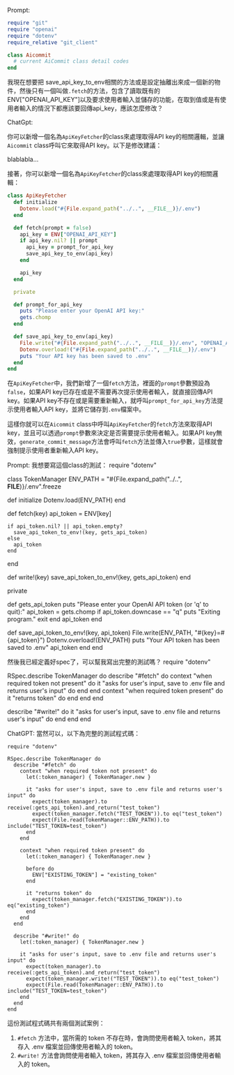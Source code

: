 Prompt:
```ruby
require "git"
require "openai"
require "dotenv"
require_relative "git_client"

class Aicommit
  # current AiCommit class detail codes
end
```

我現在想要把 save_api_key_to_env相關的方法或是設定抽離出來成一個新的物件，然後只有一個叫做`.fetch`的方法，包含了讀取既有的ENV["OPENAI_API_KEY"]以及要求使用者輸入並儲存的功能，在取到值或是有使用者輸入的情況下都應該要回傳api_key，應該怎麼修改？

ChatGpt:

你可以新增一個名為`ApiKeyFetcher`的class來處理取得API key的相關邏輯，並讓`Aicommit` class呼叫它來取得API key。以下是修改建議：

blablabla...

接著，你可以新增一個名為`ApiKeyFetcher`的class來處理取得API key的相關邏輯：

```ruby
class ApiKeyFetcher
  def initialize
    Dotenv.load("#{File.expand_path("../..", __FILE__)}/.env")
  end

  def fetch(prompt = false)
    api_key = ENV["OPENAI_API_KEY"]
    if api_key.nil? || prompt
      api_key = prompt_for_api_key
      save_api_key_to_env(api_key)
    end

    api_key
  end

  private

  def prompt_for_api_key
    puts "Please enter your OpenAI API key:"
    gets.chomp
  end

  def save_api_key_to_env(api_key)
    File.write("#{File.expand_path("../..", __FILE__)}/.env", "OPENAI_API_KEY=#{api_key}")
    Dotenv.overload!("#{File.expand_path("../..", __FILE__)}/.env")
    puts "Your API key has been saved to .env"
  end
end
```

在`ApiKeyFetcher`中，我們新增了一個`fetch`方法，裡面的`prompt`參數預設為`false`，如果API key已存在或是不需要再次提示使用者輸入，就直接回傳API key。如果API key不存在或是需要重新輸入，就呼叫`prompt_for_api_key`方法提示使用者輸入API key，並將它儲存到`.env`檔案中。

這樣你就可以在`Aicommit` class中呼叫`ApiKeyFetcher`的`fetch`方法來取得API key，並且可以透過`prompt`參數來決定是否需要提示使用者輸入。如果API key無效，`generate_commit_message`方法會呼叫`fetch`方法並傳入`true`參數，這樣就會強制提示使用者重新輸入API key。

Prompt:
我想要寫這個class的測試：
require "dotenv"

class TokenManager
  ENV_PATH = "#{File.expand_path("../..", __FILE__)}/.env".freeze

  def initialize
    Dotenv.load(ENV_PATH)
  end

  def fetch(key)
    api_token = ENV[key]

    if api_token.nil? || api_token.empty?
      save_api_token_to_env!(key, gets_api_token)
    else
      api_token
    end
  end

  def write!(key)
    save_api_token_to_env!(key, gets_api_token)
  end

  private

  def gets_api_token
    puts "Please enter your OpenAI API token (or 'q' to quit):"
    api_token = gets.chomp
    if api_token.downcase == "q"
      puts "Exiting program."
      exit
    end
    api_token
  end

  def save_api_token_to_env!(key, api_token)
    File.write(ENV_PATH, "#{key}=#{api_token}")
    Dotenv.overload!(ENV_PATH)
    puts "Your API token has been saved to .env"
    api_token
  end
end

然後我已經定義好spec了，可以幫我寫出完整的測試嗎？
require "dotenv"

RSpec.describe TokenManager do
  describe "#fetch" do
    context "when required token not present" do
      it "asks for user's input, save to .env file and returns user's input" do
      end
    end
    context "when required token present" do
      it "returns token" do
      end
    end
  end

  describe "#write!" do
    it "asks for user's input, save to .env file and returns user's input" do
    end
  end
end

ChatGPT:
當然可以，以下為完整的測試程式碼：

```
require "dotenv"

RSpec.describe TokenManager do
  describe "#fetch" do
    context "when required token not present" do
      let(:token_manager) { TokenManager.new }

      it "asks for user's input, save to .env file and returns user's input" do
        expect(token_manager).to receive(:gets_api_token).and_return("test_token")
        expect(token_manager.fetch("TEST_TOKEN")).to eq("test_token")
        expect(File.read(TokenManager::ENV_PATH)).to include("TEST_TOKEN=test_token")
      end
    end

    context "when required token present" do
      let(:token_manager) { TokenManager.new }

      before do
        ENV["EXISTING_TOKEN"] = "existing_token"
      end

      it "returns token" do
        expect(token_manager.fetch("EXISTING_TOKEN")).to eq("existing_token")
      end
    end
  end

  describe "#write!" do
    let(:token_manager) { TokenManager.new }

    it "asks for user's input, save to .env file and returns user's input" do
      expect(token_manager).to receive(:gets_api_token).and_return("test_token")
      expect(token_manager.write!("TEST_TOKEN")).to eq("test_token")
      expect(File.read(TokenManager::ENV_PATH)).to include("TEST_TOKEN=test_token")
    end
  end
end
```

這份測試程式碼共有兩個測試案例：

1. `#fetch` 方法中，當所需的 token 不存在時，會詢問使用者輸入 token，將其存入 .env 檔案並回傳使用者輸入的 token。
2. `#write!` 方法會詢問使用者輸入 token，將其存入 .env 檔案並回傳使用者輸入的 token。
